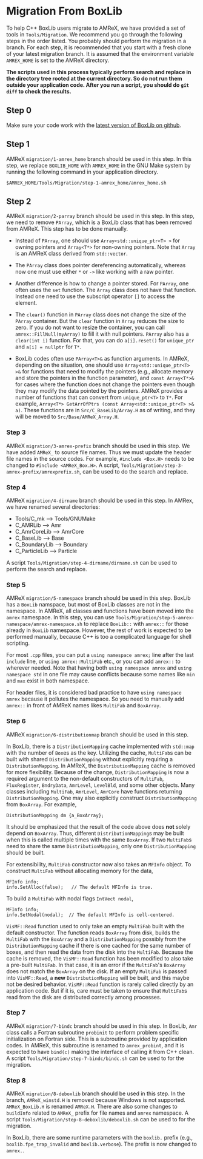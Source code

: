 
# Migration From BoxLib

To help C++ BoxLib users migrate to AMReX, we have provided a set of
tools in `Tools/Migration`.  We recommend you go through the following
steps in the order listed.  You probably should perform the migration
in a branch.  For each step, it is recommended that you start with a
fresh clone of your latest migration branch.  It is assumed that the
environment variable `AMREX_HOME` is set to the AMReX directory.

**The scripts used in this process typically perform search and
  replace in the directory tree rooted at the current directory.  So
  do not run them outside your application code.  After you run a
  script, you should do `git diff` to check the results.**

## Step 0

Make sure your code work with the [latest version of BoxLib on
github](https://github.com/BoxLib-Codes/BoxLib). 

## Step 1

AMReX `migration/1-amrex_home` branch should be used in this step.  In
this step, we replace `BOXLIB_HOME` with `AMREX_HOME` in the GNU Make
system by running the following command in your application directory.

    $AMREX_HOME/Tools/Migration/step-1-amrex_home/amrex_home.sh

## Step 2

AMReX `migration/2-parray` branch should be used in this step.  In
this step, we need to remove `PArray`, which is a BoxLib class that
has been removed from AMReX.  This step has to be done manually.

* Instead of `PArray`, one should use `Array<std::unique_ptr<T> >` for
  owning pointers and `Array<T*>` for non-owning pointers.  Note that
  `Array` is an AMReX class derived from `std::vector`.

* The `PArray` class does pointer dereferencing automatically, whereas
  now one must use either `*` or `->` like working with a raw pointer.

* Another difference is how to change a pointer stored.  For `PArray`,
  one often uses the `set` function.  The `Array` class does not have
  that function.  Instead one need to use the subscript operator `[]`
  to access the element.

* The `clear()` function in `PArray` class does not change the size of
  the `PArray` container.  But the `clear` function in `Array` reduces
  the size to zero.  If you do not want to resize the container, you
  can call `amrex::FillNull(myArray)` to fill it with null pointers.
  `PArray` also has a `clear(int i)` function.  For that, you can do
  `a[i].reset()` for `unique_ptr` and `a[i] = nullptr` for `T*`.

* BoxLib codes often use `PArray<T>&` as function arguments.  In
  AMReX, depending on the situation, one should use
  `Array<std::unique_ptr<T> >&` for functions that need to modify the
  pointers (e.g., allocate memory and store the pointers in the
  function parameter), and `const Array<T*>&` for cases where the
  function does not change the pointers even though they may modify
  the data pointed by the pointers.  AMReX provides a number of
  functions that can convert from `unique_ptr<T>` to `T*`.   For
  example, 
  `Array<T*> GetArrOfPtrs (const Array<std::unique_ptr<T> >& a)`.
  These functions are in `Src/C_BaseLib/Array.H` as of writing,
  and they will be moved to `Src/Base/AMReX_Array.H`.

### Step 3

AMReX `migration/3-amrex-prefix` branch should be used in this step.
We have added `AMReX_` to source file names.  Thus we must update the
header file names in the source codes.  For example, `#include
<Box.H>` needs to be changed to `#include <AMReX_Box.H>`.  A script,
`Tools/Migration/step-3-amrex-prefix/amrexprefix.sh`, can be used to
do the search and replace.

### Step 4

AMReX `migration/4-dirname` branch should be used in this step.  In
AMRex, we have renamed several directories:

* Tools/C_mk --> Tools/GNUMake
* C_AMRLib --> Amr
* C_AmrCoreLib --> AmrCore
* C_BaseLib --> Base
* C_BoundaryLib --> Boundary
* C_ParticleLib --> Particle

A script `Tools/Migration/step-4-dirname/dirname.sh` can be used to
perform the search and replace.

### Step 5

AMReX `migration/5-namespace` branch should be used in this step.
BoxLib has a `BoxLib` namspace, but most of BoxLib classes are not in
the namespace.  In AMReX, all classes and functions have been moved
into the `amrex` namespace.  In this step, you can use
`Tools/Migration/step-5-amrex-namespace/amrex-namespace.sh` to replace
`BoxLib::` with `amrex::` for those already in `BoxLib` namespace.
However, the rest of work is expected to be performed manually,
because C++ is too a complicated language for shell scripting.  

For most `.cpp` files, you can put a `using namespace amrex;` line
after the last `include` line, or `using amrex::MultiFab` etc., or you
can add `amrex::` to wherever needed.  Note that having both `using
namespace amrex` and `using namespace std` in one file may cause
conflicts because some names like `min` and `max` exist in both
namespace. 

For header files, it is considered bad practice to have `using
namespace amrex` because it pollutes the namespace.  So you need to
manually add `amrex::` in front of AMReX names likes `MultiFab` and
`BoxArray`.

### Step 6

AMReX `migration/6-distributionmap` branch should be used in this step. 

In BoxLib, there is a `DistributionMapping` cache implemented with
`std::map` with the number of `Box`es as the key.  Utilizing the
cache, `MultiFab`s can be built with shared `DistributionMapping`
without explicitly requiring a `DistributionMapping`.  In AMReX, the
`DistributionMapping` cache is removed for more flexibility.  Because
of the change, `DistributionMapping` is now a required argument to the
non-default constructors of `MultiFab`, `FluxRegister`, `BndryData`,
`AmrLevel`, `LevelBld`, and some other objects.  Many classes
including `MultiFab`, `AmrLevel`, `AmrCore` have functions returning
`DistributionMapping`.  One may also explicitly construct
`DistributionMapping` from `BoxArray`.  For example,

    DistributionMapping dm {a_BoxArray};

It should be emphasized that the result of the code above does **not**
solely depend on `BoxArray`.  Thus, different `DistributionMapping`s
may be built when this is called multiple times with the same
`BoxArray`.  If two `MultiFab`s need to share the same
`DistributionMapping`, only one `DistributionMapping` should be built.

For extensibility, `MultiFab` constructor now also takes an `MFInfo`
object.  To construct `MultiFab` without allocating memory for the
data,

    MFInfo info;
    info.SetAlloc(false);   // The default MFInfo is true.

To build a `MultiFab` with nodal flags `IntVect nodal`,

    MFInfo info;
    info.SetNodal(nodal);  // The default MFInfo is cell-centered.

`VisMF::Read` function used to only take an empty `MultiFab` built
with the default constructor.  The function reads `BoxArray` from
disk, builds the `MultiFab` with the `BoxArray` and a
`DistributionMapping` possibly from the `DistributionMapping` cache if
there is one cached for the same number of boxes, and then read the
data from the disk into the `MultiFab`.  Because the cache is removed,
the `VisMF::Read` function has been modified to also take a pre-built
`MultiFab`.  In that case, it is an error if the `MultiFab`'s
`BoxArray` does not match the `BoxArray` on the disk.  If an empty
`MultiFab` is passed into `VisMF::Read`, a **new**
`DistributionMapping` will be built, and this maybe not be desired
behavior.  `VisMF::Read` function is rarely called directly by an
application code.  But if it is, care must be taken to ensure that
`MultiFab`s read from the disk are distributed correctly among
processes.

### Step 7

AMReX `migration/7-bindc` branch should be used in this step.  In
BoxLib, `Amr` class calls a Fortran subroutine `probinit` to perform
problem specific initialization on Fortran side.  This is a subroutine
provided by application codes.  In AMReX, this subroutine is renamed
to `amrex_probint`, and it is expected to have `bind(c)` making the
interface of calling it from C++ clean.  A script
`Tools/Migration/step-7-bindc/bindc.sh` can be used to for the
migration.

### Step 8

AMReX `migration/8-deboxlib` branch should be used in this step.  In
the branch, `AMReX_winstd.H` is removed because Windows is not
supported.  `AMReX_BoxLib.H` is renamed `AMReX.H`.  There are also
some changes to `buildInfo` related to `AMReX_` prefix for file names
and `amrex` namespace.  A script
`Tools/Migration/step-8-deboxlib/deboxlib.sh` can be used to for the
migration.

In BoxLib, there are some runtime parameters with the `boxlib.` prefix
(e.g., `boxlib.fpe_trap_invalid` and `boxlib.verbose`).  The prefix is
now changed to `amrex.`.

